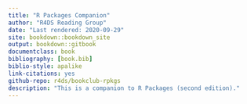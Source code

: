```yaml
--- 
title: "R Packages Companion"
author: "R4DS Reading Group"
date: "Last rendered: 2020-09-29"
site: bookdown::bookdown_site
output: bookdown::gitbook
documentclass: book
bibliography: [book.bib]
biblio-style: apalike
link-citations: yes
github-repo: r4ds/bookclub-rpkgs
description: "This is a companion to R Packages (second edition)."
---
```

